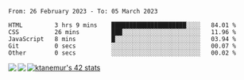 <!--START_SECTION:waka-->

```text
From: 26 February 2023 - To: 05 March 2023

HTML         3 hrs 9 mins    █████████████████████░░░░   84.01 %
CSS          26 mins         ███░░░░░░░░░░░░░░░░░░░░░░   11.96 %
JavaScript   8 mins          █░░░░░░░░░░░░░░░░░░░░░░░░   03.94 %
Git          0 secs          ░░░░░░░░░░░░░░░░░░░░░░░░░   00.07 %
Other        0 secs          ░░░░░░░░░░░░░░░░░░░░░░░░░   00.02 %
```

<!--END_SECTION:waka-->
<a href="https://github.com/anuraghazra/github-readme-stats">
  <img align="left" src="https://github-readme-stats.vercel.app/api?username=Tanesan&count_private=true&show_icons=true" />
<img align="left" src="https://github-readme-stats.vercel.app/api/top-langs/?username=Tanesan" />
</a>

[![ktanemur's 42 stats](https://badge42.vercel.app/api/v2/cl1wslf6s002109l771rng2w8/stats?cursusId=21&coalitionId=62)](https://github.com/JaeSeoKim/badge42)
